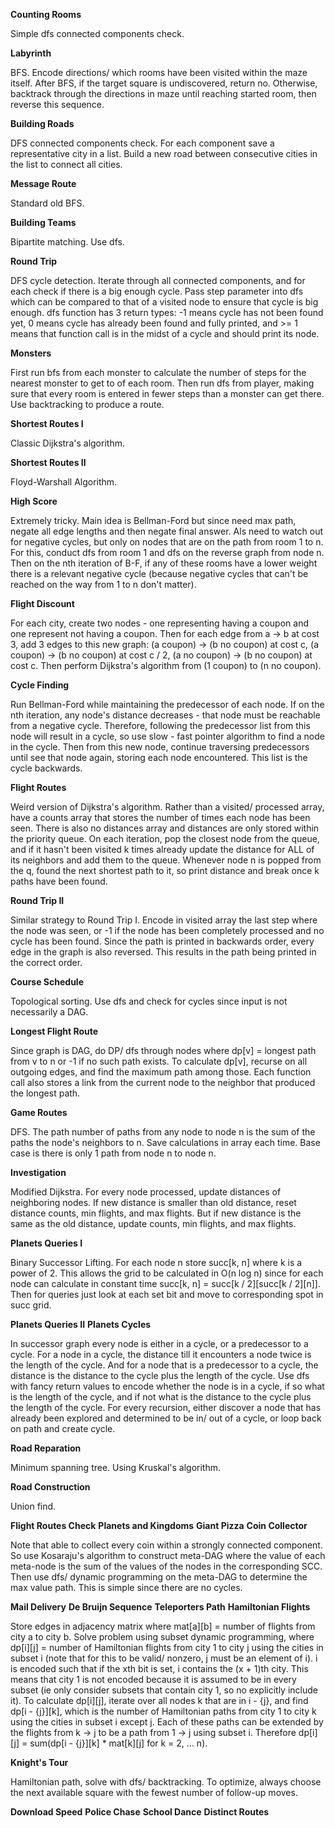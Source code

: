 **Counting Rooms**

Simple dfs connected components check.

**Labyrinth**

BFS. Encode directions/ which rooms have been visited within the maze itself. After BFS, if the 
target square is undiscovered, return no. Otherwise, backtrack through the directions in maze
until reaching started room, then reverse this sequence.

**Building Roads**

DFS connected components check. For each component save a representative city in a list.
Build a new road between consecutive cities in the list to connect all cities.

**Message Route**

Standard old BFS.

**Building Teams**

Bipartite matching. Use dfs.

**Round Trip**

DFS cycle detection. Iterate through all connected components, and for each check if there is
a big enough cycle. Pass step parameter into dfs which can be compared to that of a visited node
to ensure that cycle is big enough. dfs function has 3 return types: -1 means cycle has not been
found yet, 0 means cycle has already been found and fully printed, and >= 1 means that function
call is in the midst of a cycle and should print its node.

**Monsters**

First run bfs from each monster to calculate the number of steps for the nearest monster to get
to of each room. Then run dfs from player, making sure that every room is entered in fewer steps
than a monster can get there. Use backtracking to produce a route.

**Shortest Routes I**

Classic Dijkstra's algorithm.

**Shortest Routes II**

Floyd-Warshall Algorithm.


**High Score**

Extremely tricky. Main idea is Bellman-Ford but since need max path, negate all edge lengths 
and then negate final answer. Als need to watch out for negative cycles, but only on nodes
that are on the path from room 1 to n. For this, conduct dfs from room 1 and dfs on the 
reverse graph from node n. Then on the nth iteration of B-F, if any of these rooms have a
lower weight there is a relevant negative cycle (because negative cycles that can't be
reached on the way from 1 to n don't matter).


**Flight Discount**

For each city, create two nodes - one representing having a coupon and one represent not having
a coupon. Then for each edge from a -> b at cost 3, add 3 edges to this new graph: (a coupon) 
-> (b no coupon) at cost c, (a coupon) -> (b no coupon) at cost c / 2, (a no coupon) ->
(b no coupon) at cost c. Then perform Dijkstra's algorithm from (1 coupon) to (n no coupon).


**Cycle Finding**

Run Bellman-Ford while maintaining the predecessor of each node. If on the nth iteration, 
any node's distance decreases - that node must be reachable from a negative cycle.
Therefore, following the predecessor list from this node will result in a cycle, so use 
slow - fast pointer algorithm to find a node in the cycle. Then from this new node, continue
traversing predecessors until see that node again, storing each node encountered. This
list is the cycle backwards. 


**Flight Routes**

Weird version of Dijkstra's algorithm. Rather than a visited/ processed array, have a counts
array that stores the number of times each node has been seen. There is also no distances array
and distances are only stored within the priority queue. On each iteration, pop the closest node
from the queue, and if it hasn't been visited k times already update the distance for ALL of its
neighbors and add them to the queue. Whenever node n is popped from the q, found the next shortest
path to it, so print distance and break once k paths have been found.

**Round Trip II**

Similar strategy to Round Trip I. Encode in visited array the last step where the node was seen, or -1
if the node has been completely processed and no cycle has been found. Since the path is printed in
backwards order, every edge in the graph is also reversed. This results in the path being printed
in the correct order. 

**Course Schedule**

Topological sorting. Use dfs and check for cycles since input is not necessarily a DAG.

**Longest Flight Route**

Since graph is DAG, do DP/ dfs through nodes where dp[v] = longest path from v to n or -1 if 
no such path exists. To calculate dp[v], recurse on all outgoing edges, and find the maximum
path among those. Each function call also stores a link from the current node to the neighbor
that produced the longest path. 

**Game Routes**

DFS. The path number of paths from any node to node n is the sum of the paths the 
node's neighbors to n. Save calculations in array each time. Base case is there 
is only 1 path from node n to node n.

**Investigation**

Modified Dijkstra. For every node processed, update distances of neighboring nodes. If new distance
is smaller than old distance, reset distance counts, min flights, and max flights. But if new 
distance is the same as the old distance, update counts, min flights, and max flights.

**Planets Queries I**

Binary Successor Lifting. For each node n store succ[k, n] where k is a power of 2. This allows 
the grid to be calculated in O(n log n) since for each node can calculate in constant time 
succ[k, n] = succ[k / 2][succ[k / 2][n]]. Then for queries just look at each set bit and
move to corresponding spot in succ grid. 

**Planets Queries II**
**Planets Cycles**

In successor graph every node is either in a cycle, or a predecessor to a cycle. For a node
in a cycle, the distance till it encounters a node twice is the length of the cycle. And
for a node that is a predecessor to a cycle, the distance is the distance to the cycle
plus the length of the cycle. Use dfs with fancy return values to encode whether the node
is in a cycle, if so what is the length of the cycle, and if not what is the distance
to the cycle plus the length of the cycle. For every recursion, either discover a node
that has already been explored and determined to be in/ out of a cycle, or loop back
on path and create cycle.

**Road Reparation**

Minimum spanning tree. Using Kruskal's algorithm.

**Road Construction**

Union find. 

**Flight Routes Check**
**Planets and Kingdoms**
**Giant Pizza**
**Coin Collector**

Note that able to collect every coin within a strongly connected component. So use Kosaraju's 
algorithm to construct meta-DAG where the value of each meta-node is the sum of the values of 
the nodes in the corresponding SCC. Then use dfs/ dynamic programming on the meta-DAG to 
determine the max value path. This is simple since there are no cycles.

**Mail Delivery**
**De Bruijn Sequence**
**Teleporters Path**
**Hamiltonian Flights**

Store edges in adjacency matrix where mat[a][b] = number of flights from city a to city b. Solve
problem using subset dynamic programming, where dp[i][j] = number of Hamiltonian flights from city
1 to city j using the cities in subset i (note that for this to be valid/ nonzero, j must be an
element of i). i is encoded such that if the xth bit is set, i contains the (x + 1)th city. This 
means that city 1 is not encoded because it is assumed to be in every subset (ie only consider 
subsets that contain city 1, so no explicitly include it). To calculate dp[i][j], iterate over
all nodes k that are in i - {j}, and find dp[i - {j}][k], which is the number of Hamiltonian
paths from city 1 to city k using the cities in subset i except j. Each of these paths can be
extended by the flights from k -> j to be a path from 1 -> j using subset i. Therefore
dp[i][j] = sum(dp[i - {j}][k] * mat[k][j] for k = 2, ... n).

**Knight's Tour**

Hamiltonian path, solve with dfs/ backtracking. To optimize, always choose the next available
square with the fewest number of follow-up moves. 

**Download Speed**
**Police Chase**
**School Dance**
**Distinct Routes**
